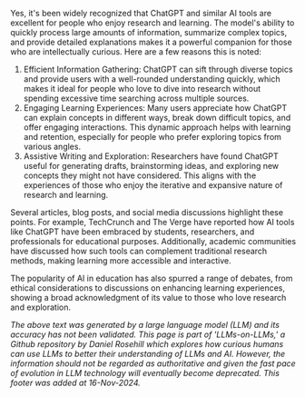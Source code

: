 Yes, it's been widely recognized that ChatGPT and similar AI tools are excellent for people who enjoy research and learning. The model's ability to quickly process large amounts of information, summarize complex topics, and provide detailed explanations makes it a powerful companion for those who are intellectually curious. Here are a few reasons this is noted:

1. Efficient Information Gathering: ChatGPT can sift through diverse topics and provide users with a well-rounded understanding quickly, which makes it ideal for people who love to dive into research without spending excessive time searching across multiple sources.
2. Engaging Learning Experiences: Many users appreciate how ChatGPT can explain concepts in different ways, break down difficult topics, and offer engaging interactions. This dynamic approach helps with learning and retention, especially for people who prefer exploring topics from various angles.
3. Assistive Writing and Exploration: Researchers have found ChatGPT useful for generating drafts, brainstorming ideas, and exploring new concepts they might not have considered. This aligns with the experiences of those who enjoy the iterative and expansive nature of research and learning.

Several articles, blog posts, and social media discussions highlight these points. For example, TechCrunch and The Verge have reported how AI tools like ChatGPT have been embraced by students, researchers, and professionals for educational purposes. Additionally, academic communities have discussed how such tools can complement traditional research methods, making learning more accessible and interactive.

The popularity of AI in education has also spurred a range of debates, from ethical considerations to discussions on enhancing learning experiences, showing a broad acknowledgment of its value to those who love research and exploration.

*The above text was generated by a large language model (LLM) and its accuracy has not been validated. This page is part of 'LLMs-on-LLMs,' a Github repository by Daniel Rosehill which explores how curious humans can use LLMs to better their understanding of LLMs and AI. However, the information should not be regarded as authoritative and given the fast pace of evolution in LLM technology will eventually become deprecated. This footer was added at 16-Nov-2024.*



